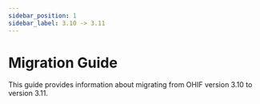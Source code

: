 ```yaml
---
sidebar_position: 1
sidebar_label: 3.10 -> 3.11
---
```


# Migration Guide

This guide provides information about migrating from OHIF version 3.10 to version 3.11.
